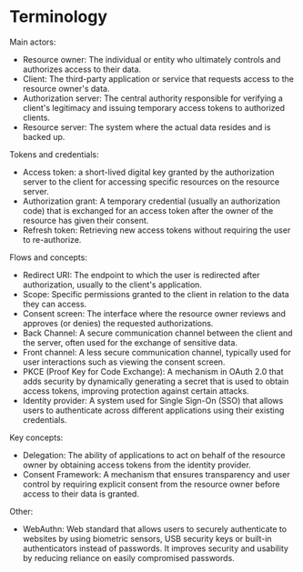 # Terminology

Main actors:

* Resource owner: The individual or entity who ultimately controls and authorizes access to their data.
* Client: The third-party application or service that requests access to the resource owner's data.
* Authorization server: The central authority responsible for verifying a client's legitimacy and issuing temporary access tokens to authorized clients.
* Resource server: The system where the actual data resides and is backed up.

Tokens and credentials:

* Access token: a short-lived digital key granted by the authorization server to the client for accessing specific resources on the resource server.
* Authorization grant: A temporary credential (usually an authorization code) that is exchanged for an access token after the owner of the resource has given their consent.
* Refresh token: Retrieving new access tokens without requiring the user to re-authorize.

Flows and concepts:

* Redirect URI: The endpoint to which the user is redirected after authorization, usually to the client's application.
* Scope: Specific permissions granted to the client in relation to the data they can access.
* Consent screen: The interface where the resource owner reviews and approves (or denies) the requested authorizations.
* Back Channel: A secure communication channel between the client and the server, often used for the exchange of sensitive data.
* Front channel: A less secure communication channel, typically used for user interactions such as viewing the consent screen.
* PKCE (Proof Key for Code Exchange): A mechanism in OAuth 2.0 that adds security by dynamically generating a secret that is used to obtain access tokens, improving protection against certain attacks.
* Identity provider: A system used for Single Sign-On (SSO) that allows users to authenticate across different applications using their existing credentials.

Key concepts:

* Delegation: The ability of applications to act on behalf of the resource owner by obtaining access tokens from the identity provider.
* Consent Framework: A mechanism that ensures transparency and user control by requiring explicit consent from the resource owner before access to their data is granted.

Other:

* WebAuthn: Web standard that allows users to securely authenticate to websites by using biometric sensors, USB security keys or built-in authenticators instead of passwords. It improves security and usability by reducing reliance on easily compromised passwords.
